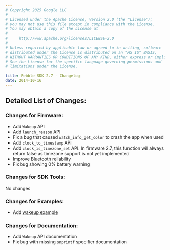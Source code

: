 ```yaml
---
# Copyright 2025 Google LLC
#
# Licensed under the Apache License, Version 2.0 (the "License");
# you may not use this file except in compliance with the License.
# You may obtain a copy of the License at
#
#     http://www.apache.org/licenses/LICENSE-2.0
#
# Unless required by applicable law or agreed to in writing, software
# distributed under the License is distributed on an "AS IS" BASIS,
# WITHOUT WARRANTIES OR CONDITIONS OF ANY KIND, either express or implied.
# See the License for the specific language governing permissions and
# limitations under the License.

title: Pebble SDK 2.7 - Changelog
date: 2014-10-16
---
```


## Detailed List of Changes:
### Changes for Firmware:
* Add ``Wakeup`` API
* Add ``launch_reason`` API
* Fix a bug that caused ``watch_info_get_color`` to crash the app when used
* Add ``clock_to_timestamp`` API
* Add ``clock_is_timezone_set`` API. In firmware 2.7, this function will always return false
  as timezone support is not yet implemented
* Improve Bluetooth reliability
* Fix bug showing 0% battery warning

### Changes for SDK Tools:
No changes

### Changes for Examples:
* Add [wakeup example]({{site.links.examples_org}}/feature-app-wakeup)

### Changes for Documentation:
* Add ``Wakeup`` API documentation
* Fix bug with missing ``snprintf`` specifier documentation
